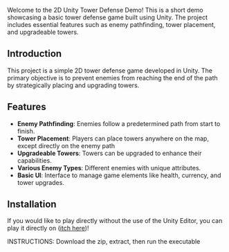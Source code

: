 Welcome to the 2D Unity Tower Defense Demo! This is a short demo showcasing a basic tower defense game built using Unity. The project includes essential features such as enemy pathfinding, tower placement, and upgradeable towers.


## Introduction

This project is a simple 2D tower defense game developed in Unity. The primary objective is to prevent enemies from reaching the end of the path by strategically placing and upgrading towers.

## Features

- **Enemy Pathfinding**: Enemies follow a predetermined path from start to finish.
- **Tower Placement**: Players can place towers anywhere on the map, except directly on the enemy path
- **Upgradeable Towers**: Towers can be upgraded to enhance their capabilities. 
- **Various Enemy Types**: Different enemies with unique attributes.
- **Basic UI**: Interface to manage game elements like health, currency, and tower upgrades.

## Installation
If you would like to play directly without the use of the Unity Editor, you can play it directly on ([itch here](https://la-jer.itch.io/tower-defense-demo))!


INSTRUCTIONS: 
Download the zip, extract, then run the executable 
